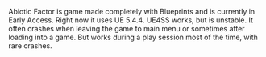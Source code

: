 Abiotic Factor is game made completely with Blueprints and is currently in Early Access.
Right now it uses UE 5.4.4.
UE4SS works, but is unstable. It often crashes when leaving the game to main menu or sometimes after loading into a game.
But works during a play session most of the time, with rare crashes.
  